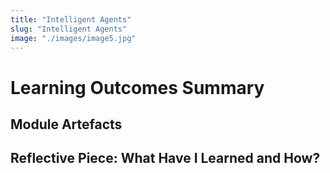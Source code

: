 ```yaml
---
title: "Intelligent Agents"
slug: "Intelligent Agents"
image: "./images/image5.jpg"
---
```



# Learning Outcomes Summary

## Module Artefacts

## Reflective Piece: What Have I Learned and How?
